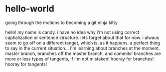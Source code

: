 # hello-world
going through the motions to becoming a git ninja kitty

hello! my name is candy. i have no idea why i'm not using correct captialization or sentence structure. lets forget about that for now. i alwaus seem to go off on a different tanget, which is, as it happens, a perfect thing to say in the current situation... i'm learning about branches at the moment. master branch, branches off the master branch, and commits! branches are more or less types of tangents, if i'm not mistaken! hooray for branches! hooray for tangents!
